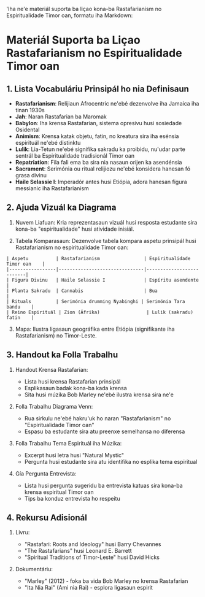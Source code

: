 'Iha ne'e materiál suporta ba liçao kona-ba Rastafarianism no Espiritualidade Timor oan, formatu iha Markdown:

# Materiál Suporta ba Liçao Rastafarianism no Espiritualidade Timor oan

## 1. Lista Vocabuláriu Prinsipál ho nia Definisaun

- **Rastafarianism**: Relijiaun Afrocentric ne'ebé dezenvolve iha Jamaica iha tinan 1930s
- **Jah**: Naran Rastafarian ba Maromak
- **Babylon**: Iha krensa Rastafarian, sistema opresivu husi sosiedade Osidental
- **Animism**: Krensa katak objetu, fatin, no kreatura sira iha esénsia espirituál ne'ebé distinktu
- **Lulik**: Lia-Tetun ne'ebé signifika sakradu ka proibidu, nu'udar parte sentrál ba Espiritualidade tradisionál Timor oan
- **Repatriation**: Fila fali ema ba sira nia nasaun orijen ka asendénsia
- **Sacrament**: Serimónia ou ritual relijiozu ne'ebé konsidera hanesan fó grasa divinu
- **Haile Selassie I**: Imperadór antes husi Etiópia, adora hanesan figura messianic iha Rastafarianism

## 2. Ajuda Vizuál ka Diagrama

1. Nuvem Liafuan: Kria reprezentasaun vizuál husi resposta estudante sira kona-ba "espiritualidade" husi atividade inisiál.

2. Tabela Komparasaun: Dezenvolve tabela kompara aspetu prinsipál husi Rastafarianism no espiritualidade Timor oan:

```
| Aspetu          | Rastafarianism                | Espiritualidade Timor oan    |
|-----------------|-------------------------------|--------------------------|
| Figura Divinu   | Haile Selassie I              | Espíritu asendente        |
| Planta Sakradu  | Cannabis                      | Bua                |
| Rituals         | Serimónia drumming Nyabinghi | Serimónia Tara bandu    |
| Reino Espirituál | Zion (Áfrika)                 | Lulik (sakradu) fatin    |
```

3. Mapa: Ilustra ligasaun geográfika entre Etiópia (signifikante iha Rastafarianism) no Timor-Leste.

## 3. Handout ka Folla Trabalhu

1. Handout Krensa Rastafarian:
   - Lista husi krensa Rastafarian prinsipál
   - Esplikasaun badak kona-ba kada krensa
   - Sita husi múzika Bob Marley ne'ebé ilustra krensa sira ne'e

2. Folla Trabalhu Diagrama Venn:
   - Rua sirkulu ne'ebé hakru'uk ho naran "Rastafarianism" no "Espiritualidade Timor oan"
   - Espasu ba estudante sira atu preenxe semelhansa no diferensa

3. Folla Trabalhu Tema Espirituál iha Múzika:
   - Excerpt husi letra husi "Natural Mystic"
   - Pergunta husi estudante sira atu identifika no esplika tema espiritual

4. Gía Pergunta Entrevista:
   - Lista husi pergunta sugeridu ba entrevista katuas sira kona-ba krensa espiritual Timor oan
   - Tips ba konduz entrevista ho respeitu

## 4. Rekursu Adisionál

1. Livru:
   - "Rastafari: Roots and Ideology" husi Barry Chevannes
   - "The Rastafarians" husi Leonard E. Barrett
   - "Spiritual Traditions of Timor-Leste" husi David Hicks

2. Dokumentáriu:
   - "Marley" (2012) - foka ba vida Bob Marley no krensa Rastafarian
   - "Ita Nia Rai" (Ami nia Rai) - esplora ligasaun espirit